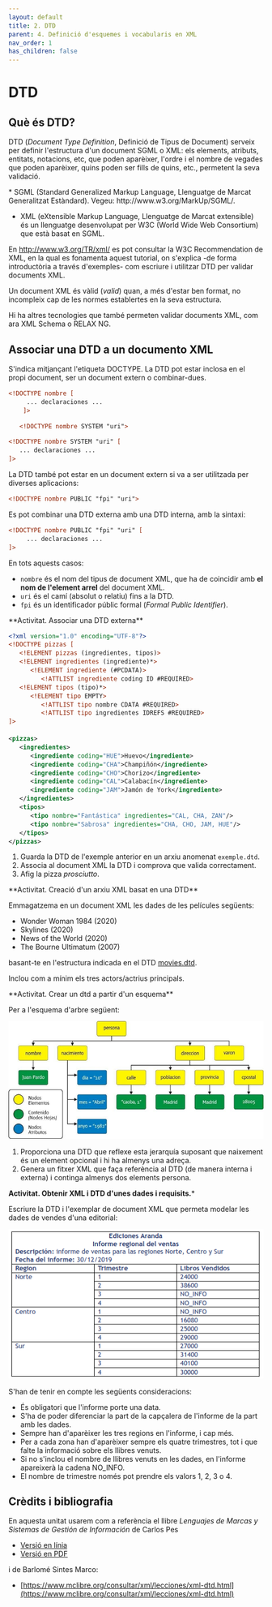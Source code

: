 ```yaml
---
layout: default
title: 2. DTD
parent: 4. Definició d'esquemes i vocabularis en XML
nav_order: 1
has_children: false
---
```



# DTD
## Què és DTD?

DTD (_Document Type Definition_, Definició de Tipus de Document) serveix per 
definir l'estructura d'un document SGML o XML: els elements, atributs, entitats, 
notacions, etc, que poden aparèixer, l'ordre i el nombre de vegades que poden 
aparèixer, quins poden ser fills de quins, etc., permetent la seva validació.

<div markdown="1" class="alert-info alert">
*  SGML (Standard Generalized Markup Language, Llenguatge de Marcat Generalitzat Estàndard). Vegeu: http://www.w3.org/MarkUp/SGML/.

* XML (eXtensible Markup Language, Llenguatge de Marcat extensible) és un llenguatge desenvolupat per W3C (World Wide Web Consortium) que està basat en SGML.

En http://www.w3.org/TR/xml/ es pot consultar la W3C Recommendation de XML, en la qual es fonamenta aquest tutorial, on s'explica -de forma introductòria a través d'exemples- com escriure i utilitzar DTD per validar documents XML.
</div>

Un document XML és vàlid (_valid_) quan, a més d'estar ben format, no incompleix cap de les normes establertes en la seva estructura.

Hi ha altres tecnologies que també permeten validar documents XML, com ara XML Schema o RELAX NG.

## Associar una DTD a un documento XML

S'indica mitjançant l'etiqueta DOCTYPE. La DTD pot estar inclosa en el propi document,
ser un document extern o combinar-dues.

```xml
<!DOCTYPE nombre [
     ... declaraciones ...
    ]>
```

```xml
   <!DOCTYPE nombre SYSTEM "uri">
```

```xml
<!DOCTYPE nombre SYSTEM "uri" [
   ... declaraciones ...
]>
```

La DTD també pot estar en un document extern si va a ser utilitzada per diverses 
aplicacions:

```xml
<!DOCTYPE nombre PUBLIC "fpi" "uri">
```
Es pot combinar una DTD externa amb una DTD interna, amb la sintaxi:

```xml
<!DOCTYPE nombre PUBLIC "fpi" "uri" [
     ... declaraciones ...
]>
```
En tots aquests casos:
- `nombre` és el nom del tipus de document XML, que ha de coincidir amb **el nom de l'element arrel** del document XML.
- `uri` és el camí (absolut o relatiu) fins a la DTD.
- `fpi` és un identificador públic formal (_Formal Public Identifier_).


<div markdown="1" class="alert-activity alert">
**Activitat. Associar una DTD externa**

```xml
<?xml version="1.0" encoding="UTF-8"?>
<!DOCTYPE pizzas [
   <!ELEMENT pizzas (ingredientes, tipos)>
   <!ELEMENT ingredientes (ingrediente)*>
      <!ELEMENT ingrediente (#PCDATA)>
         <!ATTLIST ingrediente coding ID #REQUIRED>
   <!ELEMENT tipos (tipo)*>
      <!ELEMENT tipo EMPTY>
         <!ATTLIST tipo nombre CDATA #REQUIRED>
         <!ATTLIST tipo ingredientes IDREFS #REQUIRED>
]>

<pizzas>
   <ingredientes>
      <ingrediente coding="HUE">Huevo</ingrediente>
      <ingrediente coding="CHA">Champiñón</ingrediente>
      <ingrediente coding="CHO">Chorizo</ingrediente>
      <ingrediente coding="CAL">Calabacín</ingrediente>
      <ingrediente coding="JAM">Jamón de York</ingrediente>
   </ingredientes>
   <tipos>
      <tipo nombre="Fantástica" ingredientes="CAL, CHA, ZAN"/>
      <tipo nombre="Sabrosa" ingredientes="CHA, CHO, JAM, HUE"/>
   </tipos>
</pizzas>
```
1. Guarda la DTD de l'exemple anterior en un arxiu anomenat `exemple.dtd`.
2. Associa al document XML la DTD i comprova que valida correctament.
3. Afig la pizza _prosciutto_. 
</div>



<div markdown="1" class="alert-activity alert">
**Activitat. Creació d'un arxiu XML basat en una DTD**

Emmagatzema en un document XML les dades de les películes següents:

* Wonder Woman 1984 (2020) 
* Skylines (2020) 
* News of the World (2020) 
* The Bourne Ultimatum (2007) 

basant-te en l'estructura indicada en el DTD [movies.dtd](exercises/movies.dtd).

Inclou com a mínim els tres actors/actrius principals.

</div>

<div markdown="1" class="alert-activity alert">
**Activitat. Crear un dtd a partir d'un esquema**

Per a l'esquema d'arbre següent: 

![diagrama](assets/esquema.jpeg)

1. Proporciona una DTD que reflexe esta jerarquía suposant que naixement és 
un element opcional i hi ha almenys una adreça. 
2. Genera un fitxer XML que faça referència al DTD (de manera interna i externa) 
i continga almenys dos elements persona.
</div>


<div markdown="1" class="alert-activity alert">

**Activitat. Obtenir XML i DTD d'unes dades i requisits.***

Escriure la DTD i l'exemplar de document XML que permeta modelar les dades 
de vendes d'una editorial:

![Taula](assets/datos-requisitos.png)
 
S'han de tenir en compte les següents consideracions:

* És obligatori que l'informe porte una data.
* S'ha de poder diferenciar la part de la capçalera de l'informe de la part amb les dades.
* Sempre han d'aparèixer les tres regions en l'informe, i cap més.
* Per a cada zona han d'aparèixer sempre els quatre trimestres, tot i que falte la informació sobre els llibres venuts.
* Si no s'inclou el nombre de llibres venuts en les dades, en l'informe apareixerà la cadena NO_INFO.
* El nombre de trimestre només pot prendre els valors 1, 2, 3 o 4.
</div>

## Crèdits i bibliografia 

En aquesta unitat usarem com a referència el llibre _Lenguajes de Marcas y Sistemas de Gestión de Información_ de Carlos Pes

* [Versió en línia](https://www.abrirllave.com/dtd/que-es-dtd.php)
* [Versió en PDF](https://www.abrirllave.com/lmsgi/libro.php)

i de Barlomé Sintes Marco:

* [https://www.mclibre.org/consultar/xml/lecciones/xml-dtd.html](https://www.mclibre.org/consultar/xml/lecciones/xml-dtd.html)
